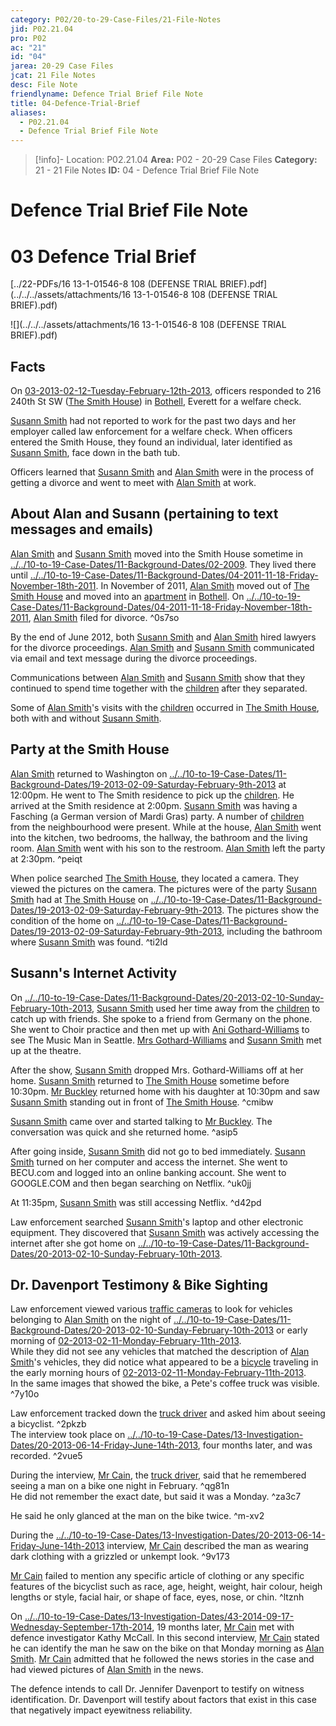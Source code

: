 ```yaml
---
category: P02/20-to-29-Case-Files/21-File-Notes
jid: P02.21.04
pro: P02
ac: "21"
id: "04"
jarea: 20-29 Case Files
jcat: 21 File Notes
desc: File Note
friendlyname: Defence Trial Brief File Note
title: 04-Defence-Trial-Brief
aliases:
  - P02.21.04
  - Defence Trial Brief File Note
---
```

>[!info]- Location: P02.21.04
>**Area:** P02 - 20-29 Case Files
>**Category:** 21 - 21 File Notes
>**ID:** 04 - Defence Trial Brief File Note

# Defence Trial Brief File Note



# 03 Defence Trial Brief

[../22-PDFs/16 13-1-01546-8 108 (DEFENSE TRIAL BRIEF).pdf](../../../assets/attachments/16 13-1-01546-8 108 (DEFENSE TRIAL BRIEF).pdf)

![](../../../assets/attachments/16 13-1-01546-8 108 (DEFENSE TRIAL BRIEF).pdf)

## Facts

On [03-2013-02-12-Tuesday-February-12th-2013](../../10-to-19-Case-Dates/12-Crime-Dates/03-2013-02-12-Tuesday-February-12th-2013.md#), officers responded to 216 240th St SW ([The Smith House](../../50-to-59-Investigation/52-Key-Locations/04-The-Smith-House.md#)) in [Bothell](../../50-to-59-Investigation/52-Key-Locations/05-Bothell.md#), Everett for a welfare check.

[Susann Smith](../../70-to-79-People/71-Victims/02-Susann-Smith.md#.md#) had not reported to work for the past two days and her employer called law enforcement for a welfare check. When officers entered the Smith House, they found an individual, later identified as [Susann Smith](../../70-to-79-People/71-Victims/02-Susann-Smith.md#), face down in the bath tub.

Officers learned that [Susann Smith](../../70-to-79-People/71-Victims/02-Susann-Smith.md#.md#.md#.md#.md#.md#.md#.md#.md#.md#.md#) and [Alan Smith](../../70-to-79-People/72-Suspects-and-People-of-Interest/02-Alan-Smith.md#.md#.md#.md#) were in the process of getting a divorce and went to meet with [Alan Smith](../../70-to-79-People/72-Suspects-and-People-of-Interest/02-Alan-Smith.md#) at work.

## About Alan and Susann (pertaining to text messages and emails)

[Alan Smith](../../70-to-79-People/72-Suspects-and-People-of-Interest/02-Alan-Smith.md#.md#.md#.md#.md#) and [Susann Smith](../../70-to-79-People/71-Victims/02-Susann-Smith.md#.md#.md#) moved into the Smith House sometime in [../../10-to-19-Case-Dates/11-Background-Dates/02-2009](../../10-to-19-Case-Dates/11-Background-Dates/02-2009.md#). They lived there until [../../10-to-19-Case-Dates/11-Background-Dates/04-2011-11-18-Friday-November-18th-2011](../../10-to-19-Case-Dates/11-Background-Dates/04-2011-11-18-Friday-November-18th-2011.md#). In November of 2011, [Alan Smith](../../70-to-79-People/72-Suspects-and-People-of-Interest/02-Alan-Smith.md#.md#.md#.md#.md#.md#.md#.md#) moved out of [The Smith House](../../50-to-59-Investigation/52-Key-Locations/04-The-Smith-House.md#.md#) and moved into an [apartment](../../50-to-59-Investigation/52-Key-Locations/06-Apartment.md#) in [Bothell](../../50-to-59-Investigation/52-Key-Locations/05-Bothell.md#.md#). On [../../10-to-19-Case-Dates/11-Background-Dates/04-2011-11-18-Friday-November-18th-2011](../../10-to-19-Case-Dates/11-Background-Dates/04-2011-11-18-Friday-November-18th-2011.md#), [Alan Smith](../../70-to-79-People/72-Suspects-and-People-of-Interest/02-Alan-Smith.md#.md#) filed for divorce. ^0s7so

By the end of June 2012, both [Susann Smith](../../70-to-79-People/71-Victims/02-Susann-Smith.md#.md#.md#.md#.md#.md#.md#.md#.md#.md#.md#.md#.md#) and [Alan Smith](../../70-to-79-People/72-Suspects-and-People-of-Interest/02-Alan-Smith.md#) hired lawyers for the divorce proceedings. [Alan Smith](../../70-to-79-People/72-Suspects-and-People-of-Interest/02-Alan-Smith.md#.md#.md#) and [Susann Smith](../../70-to-79-People/71-Victims/02-Susann-Smith.md#.md#.md#.md#) communicated via email and text message during the divorce proceedings.

Communications between [Alan Smith](../../70-to-79-People/72-Suspects-and-People-of-Interest/02-Alan-Smith.md#.md#) and [Susann Smith](../../70-to-79-People/71-Victims/02-Susann-Smith.md#.md#.md#.md#.md#) show that they continued to spend time together with the [children](../../70-to-79-People/73-Family-and-Friends/08-Children.md#) after they separated.

Some of [Alan Smith](../../70-to-79-People/72-Suspects-and-People-of-Interest/02-Alan-Smith.md#.md#.md#)'s visits with the [children](../../70-to-79-People/73-Family-and-Friends/08-Children.md#.md#) occurred in [The Smith House](../../50-to-59-Investigation/52-Key-Locations/04-The-Smith-House.md#.md#.md#), both with and without [Susann Smith](../../70-to-79-People/71-Victims/02-Susann-Smith.md#.md#.md#.md#.md#.md#). 

## Party at the Smith House

[Alan Smith](../../70-to-79-People/72-Suspects-and-People-of-Interest/02-Alan-Smith.md#.md#.md#.md#.md#) returned to Washington on [../../10-to-19-Case-Dates/11-Background-Dates/19-2013-02-09-Saturday-February-9th-2013](../../10-to-19-Case-Dates/11-Background-Dates/19-2013-02-09-Saturday-February-9th-2013.md#) at 12:00pm. He went to The Smith residence to pick up the [children](../../70-to-79-People/73-Family-and-Friends/08-Children.md#). He arrived at the Smith residence at 2:00pm. [Susann Smith](../../70-to-79-People/71-Victims/02-Susann-Smith.md#.md#.md#.md#.md#.md#.md#) was having a Fasching (a German version of Mardi Gras) party. A number of [children](../../70-to-79-People/73-Family-and-Friends/08-Children.md#.md#.md#) from the neighbourhood were present. While at the house, [Alan Smith](../../70-to-79-People/72-Suspects-and-People-of-Interest/02-Alan-Smith.md#) went into the kitchen, two bedrooms, the hallway, the bathroom and the living room. [Alan Smith](../../70-to-79-People/72-Suspects-and-People-of-Interest/02-Alan-Smith.md#.md#.md#.md#) went with his son to the restroom. [Alan Smith](../../70-to-79-People/72-Suspects-and-People-of-Interest/02-Alan-Smith.md#.md#.md#.md#.md#.md#) left the party at 2:30pm. ^peiqt

When police searched [The Smith House](../../50-to-59-Investigation/52-Key-Locations/04-The-Smith-House.md#), they located a camera. They viewed the pictures on the camera. The pictures were of the party [Susann Smith](../../70-to-79-People/71-Victims/02-Susann-Smith.md#) had at [The Smith House](../../50-to-59-Investigation/52-Key-Locations/04-The-Smith-House.md#.md#.md#.md#) on [../../10-to-19-Case-Dates/11-Background-Dates/19-2013-02-09-Saturday-February-9th-2013](../../10-to-19-Case-Dates/11-Background-Dates/19-2013-02-09-Saturday-February-9th-2013.md#). The pictures show the condition of the home on [../../10-to-19-Case-Dates/11-Background-Dates/19-2013-02-09-Saturday-February-9th-2013](../../10-to-19-Case-Dates/11-Background-Dates/19-2013-02-09-Saturday-February-9th-2013.md#.md#), including the bathroom where [Susann Smith](../../70-to-79-People/71-Victims/02-Susann-Smith.md#.md#.md#.md#.md#.md#.md#.md#) was found. ^ti2ld

## Susann's Internet Activity

On [../../10-to-19-Case-Dates/11-Background-Dates/20-2013-02-10-Sunday-February-10th-2013](../../10-to-19-Case-Dates/11-Background-Dates/20-2013-02-10-Sunday-February-10th-2013.md#), [Susann Smith](../../70-to-79-People/71-Victims/02-Susann-Smith.md#.md#) used her time away from the [children](../../70-to-79-People/73-Family-and-Friends/08-Children.md#.md#.md#.md#) to catch up with friends. She spoke to a friend from Germany on the phone. She went to Choir practice and then met up with [Ani Gothard-Williams](../../70-to-79-People/73-Family-and-Friends/06-Ani-Gothard-Williams.md#) to see The Music Man in Seattle. [Mrs Gothard-Williams](../../70-to-79-People/73-Family-and-Friends/06-Ani-Gothard-Williams.md#) and [Susann Smith](../../70-to-79-People/71-Victims/02-Susann-Smith.md#.md#.md#.md#.md#.md#.md#.md#.md#) met up at the theatre.

After the show, [Susann Smith](../../70-to-79-People/71-Victims/02-Susann-Smith.md#.md#.md#.md#) dropped Mrs. Gothard-Williams off at her home. [Susann Smith](../../70-to-79-People/71-Victims/02-Susann-Smith.md#.md#.md#) returned to [The Smith House](../../50-to-59-Investigation/52-Key-Locations/04-The-Smith-House.md#.md#) sometime before 10:30pm. [Mr Buckley](../../70-to-79-People/73-Family-and-Friends/07-Mr-Buckley.md#) returned home with his daughter at 10:30pm and saw [Susann Smith](../../70-to-79-People/71-Victims/02-Susann-Smith.md#.md#.md#.md#.md#.md#.md#.md#.md#.md#) standing out in front of [The Smith House](../../50-to-59-Investigation/52-Key-Locations/04-The-Smith-House.md#.md#.md#.md#.md#). ^cmibw

[Susann Smith](../../70-to-79-People/71-Victims/02-Susann-Smith.md#.md#.md#.md#.md#) came over and started talking to [Mr Buckley](../../70-to-79-People/73-Family-and-Friends/07-Mr-Buckley.md#.md#). The conversation was quick and she returned home. ^asip5

After going inside, [Susann Smith](../../70-to-79-People/71-Victims/02-Susann-Smith.md#.md#.md#.md#.md#.md#) did not go to bed immediately. [Susann Smith](../../70-to-79-People/71-Victims/02-Susann-Smith.md#.md#.md#.md#.md#.md#.md#.md#.md#.md#.md#.md#) turned on her computer and access the internet. She went to BECU.com and logged into an online banking account. She went to GOOGLE.COM and then began searching on Netflix. ^uk0jj

At 11:35pm, [Susann Smith](../../70-to-79-People/71-Victims/02-Susann-Smith.md#.md#.md#.md#.md#.md#.md#) was still accessing Netflix. ^d42pd

Law enforcement searched [Susann Smith](../../70-to-79-People/71-Victims/02-Susann-Smith.md#)'s laptop and other electronic equipment. They discovered that [Susann Smith](../../70-to-79-People/71-Victims/02-Susann-Smith.md#.md#.md#.md#.md#.md#.md#.md#.md#.md#.md#.md#.md#.md#) was actively accessing the internet after she got home on [../../10-to-19-Case-Dates/11-Background-Dates/20-2013-02-10-Sunday-February-10th-2013](../../10-to-19-Case-Dates/11-Background-Dates/20-2013-02-10-Sunday-February-10th-2013.md#.md#). 

## Dr. Davenport Testimony & Bike Sighting

Law enforcement viewed various [traffic cameras](../../60-to-69-Evidence/61-Digital/02-CCTV.md#) to look for vehicles belonging to [Alan Smith](../../70-to-79-People/72-Suspects-and-People-of-Interest/02-Alan-Smith.md#.md#.md#.md#.md#.md#.md#) on the night of [../../10-to-19-Case-Dates/11-Background-Dates/20-2013-02-10-Sunday-February-10th-2013](../../10-to-19-Case-Dates/11-Background-Dates/20-2013-02-10-Sunday-February-10th-2013.md#.md#.md#) or early morning of [02-2013-02-11-Monday-February-11th-2013](../../10-to-19-Case-Dates/12-Crime-Dates/02-2013-02-11-Monday-February-11th-2013.md#).  
While they did not see any vehicles that matched the description of [Alan Smith](../../70-to-79-People/72-Suspects-and-People-of-Interest/02-Alan-Smith.md#.md#)'s vehicles, they did notice what appeared to be a [bicycle](../../60-to-69-Evidence/63-Physical/02-Bicycle.md#) traveling in the early morning hours of [02-2013-02-11-Monday-February-11th-2013](../../10-to-19-Case-Dates/12-Crime-Dates/02-2013-02-11-Monday-February-11th-2013.md#.md#).  
In the same images that showed the bike, a Pete's coffee truck was visible. ^7y10o

Law enforcement tracked down the [truck driver](../../70-to-79-People/74-Witnesses/03-Truck-Driver.md#) and asked him about seeing a bicyclist. ^2pkzb  
The interview took place on [../../10-to-19-Case-Dates/13-Investigation-Dates/20-2013-06-14-Friday-June-14th-2013](../../10-to-19-Case-Dates/13-Investigation-Dates/20-2013-06-14-Friday-June-14th-2013.md#), four months later, and was recorded. ^2vue5

During the interview, [Mr Cain](../../70-to-79-People/74-Witnesses/03-Truck-Driver.md#.md#.md#.md#), the [truck driver](../../70-to-79-People/74-Witnesses/03-Truck-Driver.md#.md#), said that he remembered seeing a man on a bike one night in February. ^qg81n  
He did not remember the exact date, but said it was a Monday. ^za3c7

He said he only glanced at the man on the bike twice. ^m-xv2

During the [../../10-to-19-Case-Dates/13-Investigation-Dates/20-2013-06-14-Friday-June-14th-2013](../../10-to-19-Case-Dates/13-Investigation-Dates/20-2013-06-14-Friday-June-14th-2013.md#.md#) interview, [Mr Cain](../../70-to-79-People/74-Witnesses/03-Truck-Driver.md#.md#.md#) described the man as wearing dark clothing with a grizzled or unkempt look. ^9v173

[Mr Cain](../../70-to-79-People/74-Witnesses/03-Truck-Driver.md#) failed to mention any specific article of clothing or any specific features of the bicyclist such as race, age, height, weight, hair colour, heigh lengths or style, facial hair, or shape of face, eyes, nose, or chin. ^ltznh

On [../../10-to-19-Case-Dates/13-Investigation-Dates/43-2014-09-17-Wednesday-September-17th-2014](../../10-to-19-Case-Dates/13-Investigation-Dates/43-2014-09-17-September-17th-2014.md#), 19 months later, [Mr Cain](../../70-to-79-People/74-Witnesses/03-Truck-Driver.md#) met with defence investigator Kathy McCall. In this second interview, [Mr Cain](../../70-to-79-People/74-Witnesses/03-Truck-Driver.md#.md#) stated he can identify the man he saw on the bike on that Monday morning as [Alan Smith](../../70-to-79-People/72-Suspects-and-People-of-Interest/02-Alan-Smith.md#.md#.md#.md#.md#.md#). [Mr Cain](../../70-to-79-People/74-Witnesses/03-Truck-Driver.md#.md#.md#.md#.md#) admitted that he followed the news stories in the case and had viewed pictures of [Alan Smith](../../70-to-79-People/72-Suspects-and-People-of-Interest/02-Alan-Smith.md#.md#.md#.md#.md#.md#.md#.md#.md#) in the news.

The defence intends to call Dr. Jennifer Davenport to testify on witness identification. Dr. Davenport will testify about factors that exist in this case that negatively impact eyewitness reliability.
